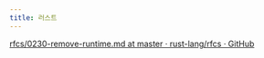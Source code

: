 ```yaml
---
title: 러스트
---
```



[rfcs/0230-remove-runtime.md at master · rust-lang/rfcs · GitHub](https://github.com/rust-lang/rfcs/blob/master/text/0230-remove-runtime.md)